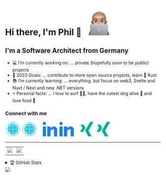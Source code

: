 # Hi there, I'm Phil  🤙 [<img src="./assets/phil_laptop.PNG" width="100"/>](./assets/phil_laptop.PNG)

## I'm a Software Architect from Germany

- 💻 I’m currently working on: ... private (hopefully soon to be public) projects
- 🥅 2023 Goals: ... contribute to more open source projects, learn 🦀 Rust
- 📚 I’m currently learning: ... everything, but focus on web3, Svelte and Nuxt / Next and new .NET versions
- ⚡ Personal facts: ... I love to surf 🏄‍♂️, have the cutest dog alive 🐶 and love food 🤣

### Connect with me

[![website](./img/globe-light.svg)](https://www.digitalnativesolutions.de#gh-light-mode-only)
[![website](./img/globe-dark.svg)](https://www.digitalnativesolutions.de#gh-dark-mode-only)
&nbsp;&nbsp;
[![linkedin](./img/linkedin-light.svg)](https://de.linkedin.com/in/phils91#gh-light-mode-only)
[![linkedin](./img/linkedin-dark.svg)](https://de.linkedin.com/in/phils91#gh-dark-mode-only)
&nbsp;&nbsp;
[![xing](./img/xing-light.svg)](https://www.xing.com/profile/Philip_Schneider14#gh-light-mode-only)
[![xing](./img/xing-dark.svg)](https://www.xing.com/profile/Philip_Schneider14#gh-dark-mode-only)

---

<table>
  <tr>
    <td ccolspan="2">
      <a href="https://github.com/anuraghazra/github-readme-stats">
        <img width="375" src="https://github-readme-stats.vercel.app/api?username=Phil91&count_private=true&show_icons=true&theme=tokyonight">
      </a>
    </td>
    <td>
      <a href="https://github.com/DenverCoder1/github-readme-streak-stats">
        <img width="375" src="https://streak-stats.demolab.com/?user=Phil91&theme=tokyonight">
      </a>
    </td>
  </tr>
</table>

<details>
  <summary>🏆 GitHub Stats</summary>
  <div align="center">
    <section>
      <table>
        <tr>
          <td>
            <br>
            <a href="https://github.com/Phil91"><img align="center" width="420" src="assets/base.svg" alt="Base" /></a><br>
            <img src="./.empty-path/to-fix-table-on-mobile.gif" width="360">
          </td>
          <td>
            <sub><em>🏃 Recent Activity</em></sub><br>
            <a href="https://github.com/Phil91"><img align="center" width="420" src="assets/metrics.plugin.activity.svg" alt="Activity"></a><br>
            <a href="https://github.com/Phil91"><img src="/.github/readme/imgs/features_embed.gif" width="360"></a>
          </td>
        </tr>
        <tr>
          <td colspan="2" align="right">
            <sub>
            <sup>Profile Analysis & Language Activity. Generated with <a href="https://github.com/lowlighter/metrics">lowlighter/metrics</a></sup>
            </sub>
          </td>
        </tr>
      </table>
    </section>
  </div>
</details>
<footer><img src="https://capsule-render.vercel.app/api?type=waving&color=gradient&height=110&section=footer&animation=twinkling" /></footer>

[website]: https://www.digitalnativesolutions.de
[linkedin]: https://de.linkedin.com/in/phils91
[xing]: https://www.xing.com/profile/Philip_Schneider14
